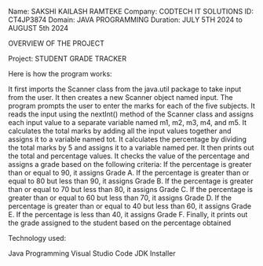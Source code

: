 Name: SAKSHI KAILASH RAMTEKE
Company: CODTECH IT SOLUTIONS
ID: CT4JP3874
Domain: JAVA PROGRAMMING
Duration: JULY 5TH 2024 to AUGUST 5th 2024


OVERVIEW OF THE PROJECT

Project: STUDENT GRADE TRACKER

Here is how the program works:

It first imports the Scanner class from the java.util package to take input from the user.
It then creates a new Scanner object named input.
The program prompts the user to enter the marks for each of the five subjects.
It reads the input using the nextInt() method of the Scanner class and assigns each input value to a separate variable named m1, m2, m3, m4, and m5.
It calculates the total marks by adding all the input values together and assigns it to a variable named tot.
It calculates the percentage by dividing the total marks by 5 and assigns it to a variable named per.
It then prints out the total and percentage values.
It checks the value of the percentage and assigns a grade based on the following criteria:
If the percentage is greater than or equal to 90, it assigns Grade A.
If the percentage is greater than or equal to 80 but less than 90, it assigns Grade B.
If the percentage is greater than or equal to 70 but less than 80, it assigns Grade C.
If the percentage is greater than or equal to 60 but less than 70, it assigns Grade D.
If the percentage is greater than or equal to 40 but less than 60, it assigns Grade E.
If the percentage is less than 40, it assigns Grade F.
Finally, it prints out the grade assigned to the student based on the percentage obtained

Technology used:

Java Programming
Visual Studio Code
JDK Installer


